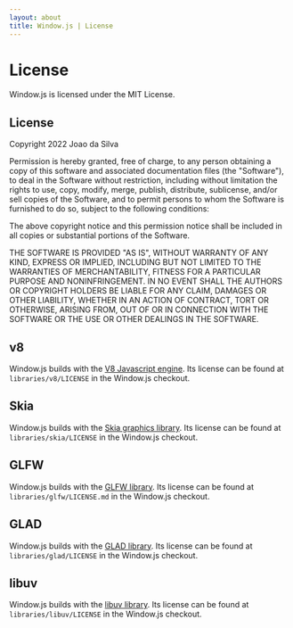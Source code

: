 ```yaml
---
layout: about
title: Window.js | License
---
```


License
=======

Window.js is licensed under the MIT License.

License
-------

Copyright 2022 Joao da Silva

Permission is hereby granted, free of charge, to any person obtaining a copy of
this software and associated documentation files (the "Software"), to deal in
the Software without restriction, including without limitation the rights to
use, copy, modify, merge, publish, distribute, sublicense, and/or sell copies of
the Software, and to permit persons to whom the Software is furnished to do so,
subject to the following conditions:

The above copyright notice and this permission notice shall be included in all
copies or substantial portions of the Software.

THE SOFTWARE IS PROVIDED "AS IS", WITHOUT WARRANTY OF ANY KIND, EXPRESS OR
IMPLIED, INCLUDING BUT NOT LIMITED TO THE WARRANTIES OF MERCHANTABILITY, FITNESS
FOR A PARTICULAR PURPOSE AND NONINFRINGEMENT. IN NO EVENT SHALL THE AUTHORS OR
COPYRIGHT HOLDERS BE LIABLE FOR ANY CLAIM, DAMAGES OR OTHER LIABILITY, WHETHER
IN AN ACTION OF CONTRACT, TORT OR OTHERWISE, ARISING FROM, OUT OF OR IN
CONNECTION WITH THE SOFTWARE OR THE USE OR OTHER DEALINGS IN THE SOFTWARE.


v8
--

Window.js builds with the [V8 Javascript engine](http://v8.dev).
Its license can be found at
`libraries/v8/LICENSE` in the Window.js checkout.


Skia
----

Window.js builds with the [Skia graphics library](http://skia.org).
Its license can be found at
`libraries/skia/LICENSE` in the Window.js checkout.


GLFW
----

Window.js builds with the [GLFW library](http://glfw.org).
Its license can be found at
`libraries/glfw/LICENSE.md` in the Window.js checkout.


GLAD
----

Window.js builds with the [GLAD library](https://glad.dav1d.de/).
Its license can be found at
`libraries/glad/LICENSE` in the Window.js checkout.


libuv
-----

Window.js builds with the [libuv library](http://libuv.org).
Its license can be found at
`libraries/libuv/LICENSE` in the Window.js checkout.
